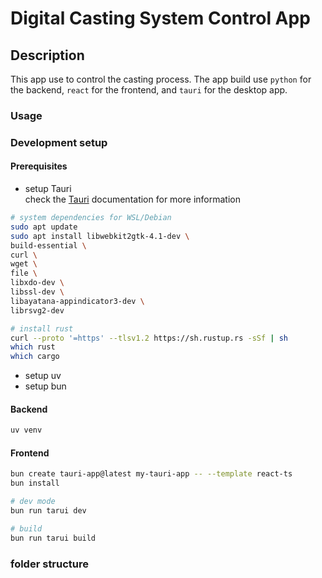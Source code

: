 # Digital Casting System Control App

## Description

This app use to control the casting process.
The app build use `python` for the backend, `react` for the frontend, and `tauri` for the desktop app.

### Usage

### Development setup

#### Prerequisites

- setup Tauri  
   check the [Tauri](https://tauri.app/start/prerequisites/#system-dependencies) documentation for more information

```bash
# system dependencies for WSL/Debian
sudo apt update
sudo apt install libwebkit2gtk-4.1-dev \
build-essential \
curl \
wget \
file \
libxdo-dev \
libssl-dev \
libayatana-appindicator3-dev \
librsvg2-dev

# install rust
curl --proto '=https' --tlsv1.2 https://sh.rustup.rs -sSf | sh
which rust
which cargo
```

- setup uv
- setup bun

#### Backend

```bash
uv venv
````

#### Frontend

```bash
bun create tauri-app@latest my-tauri-app -- --template react-ts
bun install
```

```bash
# dev mode
bun run tarui dev

# build
bun run tarui build
```

### folder structure

```bash
```

